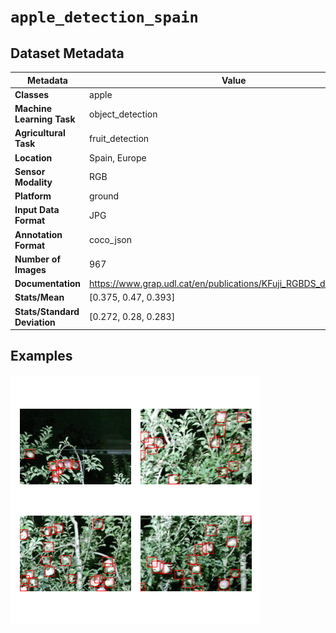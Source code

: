 
# `apple_detection_spain`

## Dataset Metadata

| Metadata | Value |
| --- | --- |
| **Classes** | apple |
| **Machine Learning Task** | object_detection |
| **Agricultural Task** | fruit_detection |
| **Location** | Spain, Europe |
| **Sensor Modality** | RGB |
| **Platform** | ground |
| **Input Data Format** | JPG |
| **Annotation Format** | coco_json |
| **Number of Images** | 967 |
| **Documentation** | https://www.grap.udl.cat/en/publications/KFuji_RGBDS_database.html |
| **Stats/Mean** | [0.375, 0.47, 0.393] |
| **Stats/Standard Deviation** | [0.272, 0.28, 0.283] |


## Examples

![Example Images for apple_detection_spain](https://github.com/Project-AgML/AgML/blob/main/docs/sample_images/apple_detection_spain_examples.png)